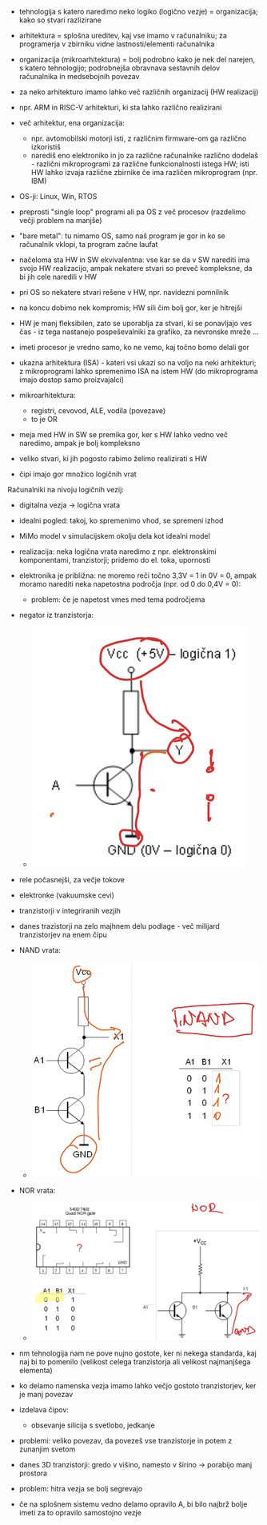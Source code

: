 - tehnologija s katero naredimo neko logiko (logično vezje) = organizacija; kako so stvari razlizirane
- arhitektura = splošna ureditev, kaj vse imamo v računalniku; za programerja v zbirniku vidne lastnosti/elementi računalnika
- organizacija (mikroarhitektura) = bolj podrobno kako je nek del narejen, s katero tehnologijo; podrobnejša obravnava sestavnih delov računalnika in medsebojnih povezav
- za neko arhitekturo imamo lahko več različnih organizacij (HW realizacij)
- npr. ARM in RISC-V arhitekturi, ki sta lahko različno realizirani

- več arhitektur, ena organizacija:
	- npr. avtomobilski motorji isti, z različnim firmware-om ga različno izkoristiš
	- narediš eno elektroniko in jo za različne računalnike različno dodelaš - različni mikroprogrami za različne funkcionalnosti istega HW; isti HW lahko izvaja različne zbirnike če ima različen mikroprogram (npr. IBM)

- OS-ji: Linux, Win, RTOS
- preprosti "single loop" programi ali pa OS z več procesov (razdelimo večji problem na manjše)
- "bare metal": tu nimamo OS, samo naš program je gor in ko se računalnik vklopi, ta program začne laufat

- načeloma sta HW in SW ekvivalentna: vse kar se da v SW narediti ima svojo HW realizacijo, ampak nekatere stvari so preveč kompleksne, da bi jih cele naredili v HW
- pri OS so nekatere stvari rešene v HW, npr. navidezni pomnilnik
- na koncu dobimo nek kompromis; HW sili čim bolj gor, ker je hitrejši
- HW je manj fleksibilen, zato se uporablja za stvari, ki se ponavljajo ves čas - iz tega nastanejo pospeševalniki za grafiko, za nevronske mreže ...
- imeti procesor je vredno samo, ko ne vemo, kaj točno bomo delali gor

- ukazna arhitektura (ISA) - kateri vsi ukazi so na voljo na neki arhitekturi; z mikroprogrami lahko spremenimo ISA na istem HW (do mikroprograma imajo dostop samo proizvajalci)

- mikroarhitektura:
	- registri, cevovod, ALE, vodila (povezave)
	- to je OR

- meja med HW in SW se premika gor, ker s HW lahko vedno več naredimo, ampak je bolj kompleksno
- veliko stvari, ki jih pogosto rabimo želimo realizirati s HW

- čipi imajo gor množico logičnih vrat

Računalniki na nivoju logičnih vezij:
- digitalna vezja -> logična vrata
- idealni pogled: takoj, ko spremenimo vhod, se spremeni izhod
- MiMo model v simulacijskem okolju dela kot idealni model
- realizacija: neka logična vrata naredimo z npr. elektronskimi komponentami, tranzistorji; pridemo do el. toka, upornosti
- elektronika je približna: ne moremo reči točno 3,3V = 1 in 0V = 0, ampak moramo narediti neka napetostna področja (npr. od 0 do 0,4V = 0):
	- problem: če je napetost vmes med tema področjema
- negator iz tranzistorja:
	- ![200](../../Images/Pasted%20image%2020241001124012.png)

- rele počasnejši, za večje tokove
- elektronke (vakuumske cevi)
- tranzistorji v integriranih vezjih
- danes trazistorji na zelo majhnem delu podlage - več milijard tranzistorjev na enem čipu
- NAND vrata:
	- ![300](../../Images/Pasted%20image%2020241001124632.png)
- NOR vrata:
	- ![400](../../Images/Pasted%20image%2020241001124732.png)

- nm tehnologija nam ne pove nujno gostote, ker ni nekega standarda, kaj naj bi to pomenilo (velikost celega tranzistorja ali velikost najmanjšega elementa)
- ko delamo namenska vezja imamo lahko večjo gostoto tranzistorjev, ker je manj povezav
- izdelava čipov:
	- obsevanje silicija s svetlobo, jedkanje
- problemi: veliko povezav, da povezeš vse tranzistorje in potem z zunanjim svetom
- danes 3D tranzistorji: gredo v višino, namesto v širino -> porabijo manj prostora

- problem: hitra vezja se bolj segrevajo

- če na splošnem sistemu vedno delamo opravilo A, bi bilo najbrž bolje imeti za to opravilo samostojno vezje